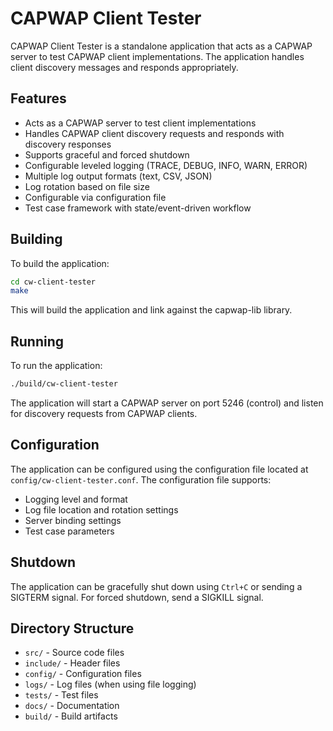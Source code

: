 # CAPWAP Client Tester

CAPWAP Client Tester is a standalone application that acts as a CAPWAP server to test CAPWAP client implementations. The application handles client discovery messages and responds appropriately.

## Features

- Acts as a CAPWAP server to test client implementations
- Handles CAPWAP client discovery requests and responds with discovery responses
- Supports graceful and forced shutdown
- Configurable leveled logging (TRACE, DEBUG, INFO, WARN, ERROR)
- Multiple log output formats (text, CSV, JSON)
- Log rotation based on file size
- Configurable via configuration file
- Test case framework with state/event-driven workflow

## Building

To build the application:

```bash
cd cw-client-tester
make
```

This will build the application and link against the capwap-lib library.

## Running

To run the application:

```bash
./build/cw-client-tester
```

The application will start a CAPWAP server on port 5246 (control) and listen for discovery requests from CAPWAP clients.

## Configuration

The application can be configured using the configuration file located at `config/cw-client-tester.conf`. The configuration file supports:

- Logging level and format
- Log file location and rotation settings
- Server binding settings
- Test case parameters

## Shutdown

The application can be gracefully shut down using `Ctrl+C` or sending a SIGTERM signal. For forced shutdown, send a SIGKILL signal.

## Directory Structure

- `src/` - Source code files
- `include/` - Header files
- `config/` - Configuration files
- `logs/` - Log files (when using file logging)
- `tests/` - Test files
- `docs/` - Documentation
- `build/` - Build artifacts